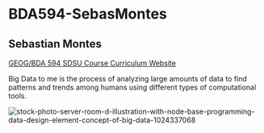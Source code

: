 # BDA594-SebasMontes

## Sebastian Montes

[GEOG/BDA 594 SDSU Course Curriculum Website](https://catalog.sdsu.edu/preview_course_nopop.php?catoid=9&coid=64505)

Big Data to me is the process of analyzing large amounts of data to find patterns and trends among humans using different types of computational tools.


![stock-photo-server-room-d-illustration-with-node-base-programming-data-design-element-concept-of-big-data-1024337068](https://github.com/CbassSDSU/BDA594-SebasMontes/assets/143293200/975d5956-4928-4850-83bc-66fbe345825b)


